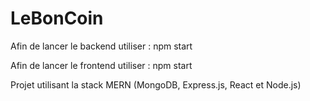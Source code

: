 # LeBonCoin

Afin de lancer le backend utiliser : npm start

Afin de lancer le frontend utiliser : npm start

Projet utilisant la stack MERN (MongoDB, Express.js, React et Node.js)
